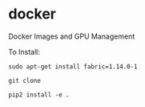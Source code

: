 # docker
Docker Images and GPU Management

To Install:

    sudo apt-get install fabric=1.14.0-1

    git clone 

    pip2 install -e .